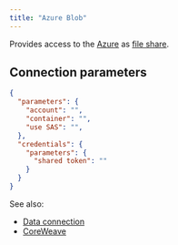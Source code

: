 ```yaml
---
title: "Azure Blob"
---
```


Provides access to the
[Azure](https://azure.microsoft.com/en-us) as
[file share](../../files/files.mdx).

## Connection parameters

````json
{
  "parameters": {
    "account": "",
    "container": "",
    "use SAS": "",
  },
  "credentials": {
    "parameters": {
      "shared token": ""
    }
  }
}
````

See also:

* [Data connection](../../access.md#data-connection)
* [CoreWeave](https://docs.coreweave.com/storage/object-storage)
